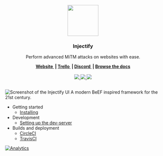 <p align="center">
	<a href="https://injectify.samdd.me/?ref=logo">
		<img src="https://github.com/samdenty99/injectify/raw/master/assets/injectify.png" width="100">
	</a>
  <h3 align="center">Injectify</h3>
  <p align="center">
    Perform advanced MiTM attacks on websites with ease.
  </p>
</p>
<p align="center">
	<b>
		<a href="https://injectify.samdd.me/?ref=website">
			Website
		</a>&nbsp;|
		<a href="https://samdenty99.github.io/r?https://trello.com/b/UdrfNufx">
			Trello
    </a>&nbsp;|
		<a href="https://samdenty99.github.io/r?https://discord.gg/Nsz5AeD">
			Discord
		</a>&nbsp;|
		<a href="https://samdenty99.github.io/r?https://github.com/samdenty99/injectify/wiki">
			Browse the docs
		</a>
	</b>
	<br><br>
	<a href="https://samdenty99.github.io/r?https://circleci.com/gh/samdenty99/injectify/">
		<img src="https://img.shields.io/circleci/project/github/samdenty99/injectify.svg?style=flat">
	</a>
  <a href="https://samdenty99.github.io/r?https://github.com/samdenty99/injectify/blob/master/package.json">
		<img src="https://img.shields.io/github/package-json/v/samdenty99/injectify.svg?style=flat">
	</a>
	<a href="https://samdenty99.github.io/r?https://discord.gg/yN2x7sp">
		<img src="https://img.shields.io/discord/335836376031428618.svg?colorB=1081C1&style=flat">
	</a>
</p>
<h2></h2>


![Screenshot of the Injectify UI](https://samdd.me/images/projects/injectify.png)
A modern BeEF inspired framework for the 21st century.

- Getting started
  - [Installing](https://github.com/samdenty99/injectify/wiki/Installing)
- Development
  - [Setting up the dev-server](https://github.com/samdenty99/injectify/wiki/Development-server)
- Builds and deployment
  - [CircleCI](https://github.com/samdenty99/injectify/wiki/Builds-and-deployment%3A-CircleCI)
  - [TravisCI](https://github.com/samdenty99/injectify/wiki/Builds-and-deployment%3A-TravisCI)

[![Analytics](https://ga-beacon.appspot.com/UA-85426772-5/Injectify/?pixel)](https://github.com/igrigorik/ga-beacon)
